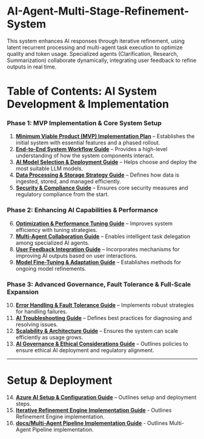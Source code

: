 # AI-Agent-Multi-Stage-Refinement-System
This system enhances AI responses through iterative refinement, using latent recurrent processing and multi-agent task execution to optimize quality and token usage. Specialized agents (Clarification, Research, Summarization) collaborate dynamically, integrating user feedback to refine outputs in real time.

# **Table of Contents: AI System Development & Implementation**

### **Phase 1: MVP Implementation & Core System Setup**

1. **[Minimum Viable Product (MVP) Implementation Plan](./docs/Minimum%20Viable%20Product%20(MVP)%20Implementation%20Plan.md)** – Establishes the initial system with essential features and a phased rollout.
2. **[End-to-End System Workflow Guide](./docs/End-to-End%20System%20Workflow%20Guide.md)** – Provides a high-level understanding of how the system components interact.
3. **[AI Model Selection & Deployment Guide](./docs/AI%20Model%20Selection%20&%20Deployment%20Guide.md)** – Helps choose and deploy the most suitable LLM models.
4. **[Data Processing & Storage Strategy Guide](./docs/Data%20Processing%20&%20Storage%20Strategy%20Guide.md)** – Defines how data is ingested, stored, and managed efficiently.
5. **[Security & Compliance Guide](./docs/Security%20&%20Compliance%20Guide.md)** – Ensures core security measures and regulatory compliance from the start.

### **Phase 2: Enhancing AI Capabilities & Performance**

6. **[Optimization & Performance Tuning Guide](./docs/Optimization%20&%20Performance%20Tuning%20Guide.md)** – Improves system efficiency with tuning strategies.
7. **[Multi-Agent Collaboration Guide](./docs/Multi-Agent%20Collaboration%20Guide.md)** – Enables intelligent task delegation among specialized AI agents.
8. **[User Feedback Integration Guide](./docs/User%20Feedback%20Integration%20Guide.md)** – Incorporates mechanisms for improving AI outputs based on user interactions.
9. **[Model Fine-Tuning & Adaptation Guide](./docs/Model%20Fine-Tuning%20&%20Adaptation%20Guide.md)** – Establishes methods for ongoing model refinements.

### **Phase 3: Advanced Governance, Fault Tolerance & Full-Scale Expansion**

10. **[Error Handling & Fault Tolerance Guide](./docs/Error%20Handling%20&%20Fault%20Tolerance%20Guide.md)** – Implements robust strategies for handling failures.
11. **[AI Troubleshooting Guide](./docs/AI%20Troubleshooting%20Guide.md)** – Defines best practices for diagnosing and resolving issues.
12. **[Scalability & Architecture Guide](./docs/Scalability%20&%20Architecture%20Guide.md)** – Ensures the system can scale efficiently as usage grows.
13. **[AI Governance & Ethical Considerations Guide](./docs/AI%20Governance%20&%20Ethical%20Considerations%20Guide.md)** – Outlines policies to ensure ethical AI deployment and regulatory alignment.

---

# Setup & Deployment

14. **[Azure AI Setup & Configuration Guide](./docs/Azure%20AI%20Setup%20%26%20Configuration%20Guide.md)** – Outlines setup and deployment steps.
15. **[Iterative Refinement Engine Implementation Guide](./docs/Iterative%20Refinement%20Engine%20Implementation%20Guide.md)** - Outlines Refinement Engine implementation.
16. **[docs/Multi-Agent Pipeline Implementation Guide](./docs/Multi-Agent%20Pipeline%20Implementation%20Guide.md)** - Outlines Multi-Agent Pipeline implementation.
